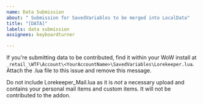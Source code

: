 ```yaml
---
name: Data Submission
about: " Submission for SavedVariables to be merged into LocalData"
title: "[DATA]"
labels: data submission
assignees: keyboardturner

---
```


If you're submitting data to be contributed, find it within your WoW install at `_retail_\WTF\Account\<YourAccountName>\SavedVariables\Lorekeeper.lua`. Attach the .lua file to this issue and remove this message.

Do not include Lorekeeper_Mail.lua as it is *not* a necessary upload and contains your personal mail items and custom items. It will not be contributed to the addon.
